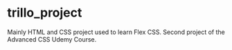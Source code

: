 # trillo_project
Mainly HTML and CSS project used to learn Flex CSS. Second project of the Advanced CSS Udemy Course.
